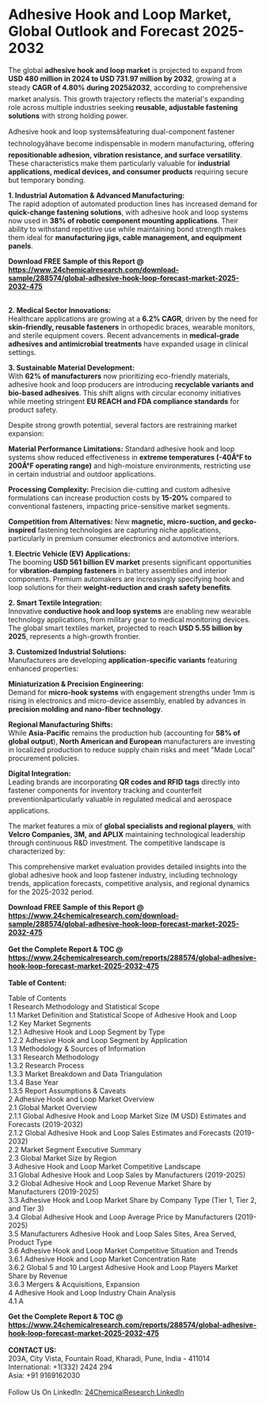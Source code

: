 <h1>Adhesive Hook and Loop Market, Global Outlook and Forecast 2025-2032</h1><p>The global <strong>adhesive hook and loop market</strong> is projected to expand from <strong>USD 480 million in 2024 to USD 731.97 million by 2032</strong>, growing at a steady <strong>CAGR of 4.80% during 2025â2032</strong>, according to comprehensive market analysis. This growth trajectory reflects the material's expanding role across multiple industries seeking <strong>reusable, adjustable fastening solutions</strong> with strong holding power.</p><p>Adhesive hook and loop systemsâfeaturing dual-component fastener technologyâhave become indispensable in modern manufacturing, offering <strong>repositionable adhesion, vibration resistance, and surface versatility</strong>. These characteristics make them particularly valuable for <strong>industrial applications, medical devices, and consumer products</strong> requiring secure but temporary bonding.</p><p><strong>1. Industrial Automation &amp; Advanced Manufacturing:</strong><br>
The rapid adoption of automated production lines has increased demand for <strong>quick-change fastening solutions</strong>, with adhesive hook and loop systems now used in <strong>38% of robotic component mounting applications</strong>. Their ability to withstand repetitive use while maintaining bond strength makes them ideal for <strong>manufacturing jigs, cable management, and equipment panels</strong>.</p><div><b>Download FREE Sample of this Report @ 
            <a href="https://www.24chemicalresearch.com/download-sample/288574/global-adhesive-hook-loop-forecast-market-2025-2032-475">
            https://www.24chemicalresearch.com/download-sample/288574/global-adhesive-hook-loop-forecast-market-2025-2032-475</a></b></div><br><p><strong>2. Medical Sector Innovations:</strong><br>
Healthcare applications are growing at a <strong>6.2% CAGR</strong>, driven by the need for <strong>skin-friendly, reusable fasteners</strong> in orthopedic braces, wearable monitors, and sterile equipment covers. Recent advancements in <strong>medical-grade adhesives and antimicrobial treatments</strong> have expanded usage in clinical settings.</p><p><strong>3. Sustainable Material Development:</strong><br>
With <strong>62% of manufacturers</strong> now prioritizing eco-friendly materials, adhesive hook and loop producers are introducing <strong>recyclable variants and bio-based adhesives</strong>. This shift aligns with circular economy initiatives while meeting stringent <strong>EU REACH and FDA compliance standards</strong> for product safety.</p><p>Despite strong growth potential, several factors are restraining market expansion:</p><p><strong>Material Performance Limitations:</strong> Standard adhesive hook and loop systems show reduced effectiveness in <strong>extreme temperatures (-40Â°F to 200Â°F operating range)</strong> and high-moisture environments, restricting use in certain industrial and outdoor applications.</p><p><strong>Processing Complexity:</strong> Precision die-cutting and custom adhesive formulations can increase production costs by <strong>15-20%</strong> compared to conventional fasteners, impacting price-sensitive market segments.</p><p><strong>Competition from Alternatives:</strong> New <strong>magnetic, micro-suction, and gecko-inspired</strong> fastening technologies are capturing niche applications, particularly in premium consumer electronics and automotive interiors.</p><p><strong>1. Electric Vehicle (EV) Applications:</strong><br>
The booming <strong>USD 561 billion EV market</strong> presents significant opportunities for <strong>vibration-damping fasteners</strong> in battery assemblies and interior components. Premium automakers are increasingly specifying hook and loop solutions for their <strong>weight-reduction and crash safety benefits</strong>.</p><p><strong>2. Smart Textile Integration:</strong><br>
Innovative <strong>conductive hook and loop systems</strong> are enabling new wearable technology applications, from military gear to medical monitoring devices. The global smart textiles market, projected to reach <strong>USD 5.55 billion by 2025</strong>, represents a high-growth frontier.</p><p><strong>3. Customized Industrial Solutions:</strong><br>
Manufacturers are developing <strong>application-specific variants</strong> featuring enhanced properties:
</p><p><strong>Miniaturization &amp; Precision Engineering:</strong><br>
	Demand for <strong>micro-hook systems</strong> with engagement strengths under 1mm is rising in electronics and micro-device assembly, enabled by advances in <strong>precision molding and nano-fiber technology</strong>.</p><p><strong>Regional Manufacturing Shifts:</strong><br>
	While <strong>Asia-Pacific</strong> remains the production hub (accounting for <strong>58% of global output</strong>), <strong>North American and European</strong> manufacturers are investing in localized production to reduce supply chain risks and meet "Made Local" procurement policies.</p><p><strong>Digital Integration:</strong><br>
	Leading brands are incorporating <strong>QR codes and RFID tags</strong> directly into fastener components for inventory tracking and counterfeit preventionâparticularly valuable in regulated medical and aerospace applications.</p><p>The market features a mix of <strong>global specialists and regional players</strong>, with <strong>Velcro Companies, 3M, and APLIX</strong> maintaining technological leadership through continuous R&amp;D investment. The competitive landscape is characterized by:</p><p>This comprehensive market evaluation provides detailed insights into the global adhesive hook and loop fastener industry, including technology trends, application forecasts, competitive analysis, and regional dynamics for the 2025-2032 period.</p><div><b>Download FREE Sample of this Report @ 
            <a href="https://www.24chemicalresearch.com/download-sample/288574/global-adhesive-hook-loop-forecast-market-2025-2032-475">
            https://www.24chemicalresearch.com/download-sample/288574/global-adhesive-hook-loop-forecast-market-2025-2032-475</a></b></div><br><div><b>Get the Complete Report & TOC @ 
            <a href="https://www.24chemicalresearch.com/reports/288574/global-adhesive-hook-loop-forecast-market-2025-2032-475">
            https://www.24chemicalresearch.com/reports/288574/global-adhesive-hook-loop-forecast-market-2025-2032-475</a></b></div><br>
            <b>Table of Content:</b><p>Table of Contents<br />
1 Research Methodology and Statistical Scope<br />
1.1 Market Definition and Statistical Scope of Adhesive Hook and Loop<br />
1.2 Key Market Segments<br />
1.2.1 Adhesive Hook and Loop Segment by Type<br />
1.2.2 Adhesive Hook and Loop Segment by Application<br />
1.3 Methodology & Sources of Information<br />
1.3.1 Research Methodology<br />
1.3.2 Research Process<br />
1.3.3 Market Breakdown and Data Triangulation<br />
1.3.4 Base Year<br />
1.3.5 Report Assumptions & Caveats<br />
2 Adhesive Hook and Loop Market Overview<br />
2.1 Global Market Overview<br />
2.1.1 Global Adhesive Hook and Loop Market Size (M USD) Estimates and Forecasts (2019-2032)<br />
2.1.2 Global Adhesive Hook and Loop Sales Estimates and Forecasts (2019-2032)<br />
2.2 Market Segment Executive Summary<br />
2.3 Global Market Size by Region<br />
3 Adhesive Hook and Loop Market Competitive Landscape<br />
3.1 Global Adhesive Hook and Loop Sales by Manufacturers (2019-2025)<br />
3.2 Global Adhesive Hook and Loop Revenue Market Share by Manufacturers (2019-2025)<br />
3.3 Adhesive Hook and Loop Market Share by Company Type (Tier 1, Tier 2, and Tier 3)<br />
3.4 Global Adhesive Hook and Loop Average Price by Manufacturers (2019-2025)<br />
3.5 Manufacturers Adhesive Hook and Loop Sales Sites, Area Served, Product Type<br />
3.6 Adhesive Hook and Loop Market Competitive Situation and Trends<br />
3.6.1 Adhesive Hook and Loop Market Concentration Rate<br />
3.6.2 Global 5 and 10 Largest Adhesive Hook and Loop Players Market Share by Revenue<br />
3.6.3 Mergers & Acquisitions, Expansion<br />
4 Adhesive Hook and Loop Industry Chain Analysis<br />
4.1 A</p><div><b>Get the Complete Report & TOC @ 
            <a href="https://www.24chemicalresearch.com/reports/288574/global-adhesive-hook-loop-forecast-market-2025-2032-475">
            https://www.24chemicalresearch.com/reports/288574/global-adhesive-hook-loop-forecast-market-2025-2032-475</a></b></div><br><b>CONTACT US:</b><br>
            203A, City Vista, Fountain Road, Kharadi, Pune, India - 411014<br>
            International: +1(332) 2424 294<br>
            Asia: +91 9169162030 <br><br>
            Follow Us On LinkedIn: <a href="https://www.linkedin.com/company/24chemicalresearch/">24ChemicalResearch LinkedIn</a>